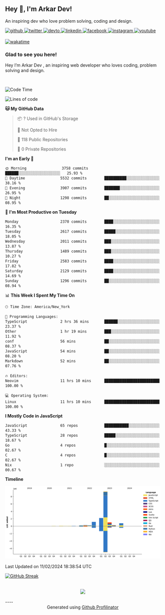 ## Hey 👋, I'm Arkar Dev!  

An inspiring dev who love problem solving, coding and design.

<a href="https://github.com/Riley1101" target="_blank">
<img src=https://img.shields.io/badge/github-%2324292e.svg?&style=for-the-badge&logo=github&logoColor=white alt=github style="margin-bottom: 5px;" />
</a>
<a href="https://twitter.com/arkardev" target="_blank">
<img src=https://img.shields.io/badge/twitter-%2300acee.svg?&style=for-the-badge&logo=twitter&logoColor=white alt=twitter style="margin-bottom: 5px;" />
</a>
<a href="https://dev.to/riley1101" target="_blank">
<img src=https://img.shields.io/badge/dev.to-%2308090A.svg?&style=for-the-badge&logo=dev.to&logoColor=white alt=devto style="margin-bottom: 5px;" />
</a>
<a href="https://linkedin.com/in/arkar-kaung-myat" target="_blank">
<img src=https://img.shields.io/badge/linkedin-%231E77B5.svg?&style=for-the-badge&logo=linkedin&logoColor=white alt=linkedin style="margin-bottom: 5px;" />
</a>
<a href="https://www.facebook.com/riley.eileen.75" target="_blank">
<img src=https://img.shields.io/badge/facebook-%232E87FB.svg?&style=for-the-badge&logo=facebook&logoColor=white alt=facebook style="margin-bottom: 5px;" />
</a>
<a href="https://instagram.com/rileys1101" target="_blank">
<img src=https://img.shields.io/badge/instagram-%23000000.svg?&style=for-the-badge&logo=instagram&logoColor=white alt=instagram style="margin-bottom: 5px;" />
</a>
<a href="https://www.youtube.com/channel/UC_RfEQCC3gL2AzsFFAABikg" target="_blank">
<img src=https://img.shields.io/badge/youtube-%23EE4831.svg?&style=for-the-badge&logo=youtube&logoColor=white alt=youtube style="margin-bottom: 5px;" />
</a>  
  
[![wakatime](https://wakatime.com/badge/user/cf23b6e3-75f8-4c04-b0e3-273191c8d2ec.svg)](https://wakatime.com/@cf23b6e3-75f8-4c04-b0e3-273191c8d2ec)


### Glad to see you here!  
Hey I’m Arkar Dev , an inspiring web developer who loves coding, problem solving and design.

<br/>

<!--START_SECTION:waka-->
![Code Time](http://img.shields.io/badge/Code%20Time-954%20hrs%2016%20mins-blue)

![Lines of code](https://img.shields.io/badge/From%20Hello%20World%20I%27ve%20Written-15.6%20million%20lines%20of%20code-blue)

**🐱 My GitHub Data** 

> 📦 ? Used in GitHub's Storage 
 > 
> 🚫 Not Opted to Hire
 > 
> 📜 118 Public Repositories 
 > 
> 🔑 0 Private Repositories 
 > 
**I'm an Early 🐤** 

```text
🌞 Morning                3758 commits        ██████░░░░░░░░░░░░░░░░░░░   25.93 % 
🌆 Daytime                5532 commits        ██████████░░░░░░░░░░░░░░░   38.16 % 
🌃 Evening                3907 commits        ███████░░░░░░░░░░░░░░░░░░   26.95 % 
🌙 Night                  1298 commits        ██░░░░░░░░░░░░░░░░░░░░░░░   08.95 % 
```
📅 **I'm Most Productive on Tuesday** 

```text
Monday                   2370 commits        ████░░░░░░░░░░░░░░░░░░░░░   16.35 % 
Tuesday                  2617 commits        █████░░░░░░░░░░░░░░░░░░░░   18.05 % 
Wednesday                2011 commits        ███░░░░░░░░░░░░░░░░░░░░░░   13.87 % 
Thursday                 1489 commits        ███░░░░░░░░░░░░░░░░░░░░░░   10.27 % 
Friday                   2583 commits        ████░░░░░░░░░░░░░░░░░░░░░   17.82 % 
Saturday                 2129 commits        ████░░░░░░░░░░░░░░░░░░░░░   14.69 % 
Sunday                   1296 commits        ██░░░░░░░░░░░░░░░░░░░░░░░   08.94 % 
```


📊 **This Week I Spent My Time On** 

```text
🕑︎ Time Zone: America/New_York

💬 Programming Languages: 
TypeScript               2 hrs 36 mins       ██████░░░░░░░░░░░░░░░░░░░   23.37 % 
Other                    1 hr 19 mins        ███░░░░░░░░░░░░░░░░░░░░░░   11.92 % 
conf                     56 mins             ██░░░░░░░░░░░░░░░░░░░░░░░   08.37 % 
JavaScript               54 mins             ██░░░░░░░░░░░░░░░░░░░░░░░   08.20 % 
Markdown                 52 mins             ██░░░░░░░░░░░░░░░░░░░░░░░   07.76 % 

🔥 Editors: 
Neovim                   11 hrs 10 mins      █████████████████████████   100.00 % 

💻 Operating System: 
Linux                    11 hrs 10 mins      █████████████████████████   100.00 % 
```

**I Mostly Code in JavaScript** 

```text
JavaScript               65 repos            ███████████░░░░░░░░░░░░░░   43.33 % 
TypeScript               28 repos            █████░░░░░░░░░░░░░░░░░░░░   18.67 % 
Go                       4 repos             █░░░░░░░░░░░░░░░░░░░░░░░░   02.67 % 
C                        4 repos             █░░░░░░░░░░░░░░░░░░░░░░░░   02.67 % 
Nix                      1 repo              ░░░░░░░░░░░░░░░░░░░░░░░░░   00.67 % 
```



**Timeline**

![Lines of Code chart](https://raw.githubusercontent.com/Riley1101/Riley1101/main/assets/bar_graph.png)


 Last Updated on 11/02/2024 18:38:54 UTC
<!--END_SECTION:waka-->

[![GitHub Streak](https://streak-stats.demolab.com?user=Riley1101)](https://git.io/streak-stats)
  
<br/>  
<div align="center">
<img src="https://komarev.com/ghpvc/?username=Riley1101&&style=flat-square" align="center" />
</div>  
<br/>  
----
<div align="center">Generated using <a href="https://profilinator.rishav.dev/" target="_blank">Github Profilinator</a></div>

